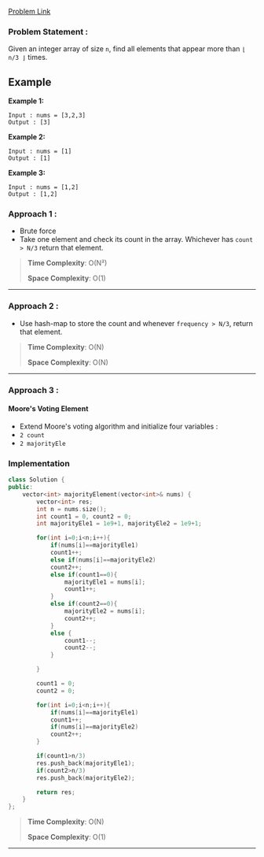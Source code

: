 
[Problem Link](https://leetcode.com/problems/majority-element-ii/description/)

### Problem Statement : 
Given an integer array of size `n`, find all elements that appear more than `⌊ n/3 ⌋` times.

## Example

**Example 1:**

```
Input : nums = [3,2,3]
Output : [3]
```

**Example 2:**

```
Input : nums = [1]
Output : [1]
```

**Example 3:**

```
Input : nums = [1,2]
Output : [1,2]
```
### Approach 1 : 

- Brute force
- Take one element and check its count in the array. Whichever has `count > N/3` return that element.

> **Time Complexity**: O(N²)
> 
> **Space Complexity**: O(1)

---

### Approach 2 :

- Use hash-map to store the count and whenever `frequency > N/3`, return that element.

> **Time Complexity**: O(N)
> 
> **Space Complexity**: O(N)

---

### Approach 3 :

#### Moore's Voting Element

- Extend Moore's voting algorithm and initialize four variables :
- `2 count`
- `2 majorityEle`


### Implementation

```cpp
class Solution {
public:
    vector<int> majorityElement(vector<int>& nums) {
        vector<int> res;
        int n = nums.size();
        int count1 = 0, count2 = 0;
        int majorityEle1 = 1e9+1, majorityEle2 = 1e9+1;

        for(int i=0;i<n;i++){
            if(nums[i]==majorityEle1)
            count1++;
            else if(nums[i]==majorityEle2)
            count2++;
            else if(count1==0){
                majorityEle1 = nums[i];
                count1++;
            }
            else if(count2==0){
                majorityEle2 = nums[i];
                count2++;
            }
            else {
                count1--;
                count2--;
            }

        }

        count1 = 0;
        count2 = 0;

        for(int i=0;i<n;i++){
            if(nums[i]==majorityEle1)
            count1++;
            if(nums[i]==majorityEle2)
            count2++;
        }

        if(count1>n/3)
        res.push_back(majorityEle1);
        if(count2>n/3)
        res.push_back(majorityEle2);

        return res;
    }
};
```



>**Time Complexity**: O(N) 
>
> **Space Complexity**: O(1)

---
